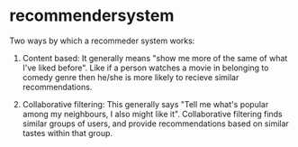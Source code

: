 # recommendersystem
Two ways by which a recommeder system works:
1) Content based: It generally means "show me more of the same of what I've liked before". Like if a person watches a movie in belonging to comedy genre then he/she is more likely to recieve similar recommendations.

2) Collaborative filtering: This generally says "Tell me what's popular among my neighbours, I also might like it". Collaborative filtering finds similar groups of users, and provide recommendations based on similar tastes within that group.
